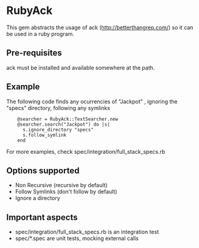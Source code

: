 # RubyAck

This gem abstracts the usage of ack (http://betterthangrep.com/) so it
can be used in a ruby program.

## Pre-requisites

ack must be installed and available somewhere at the path.

## Example

The following code finds any ocurrencies of "Jackpot" , ignoring the
"specs" directory, following any symlinks

        @searcher = RubyAck::TextSearcher.new
        @searcher.search("Jackpot") do |s|
          s.ignore_directory "specs"
          s.follow_symlink
        end


For more examples, check spec/integration/full_stack_specs.rb


## Options supported

* Non Recursive  (recursive by default)
* Follow Symlinks (don't follow by default)
* Ignore a directory

## Important aspects

* spec/integration/full_stack_specs.rb is an integration test
* spec/*.spec are unit tests, mocking external calls
